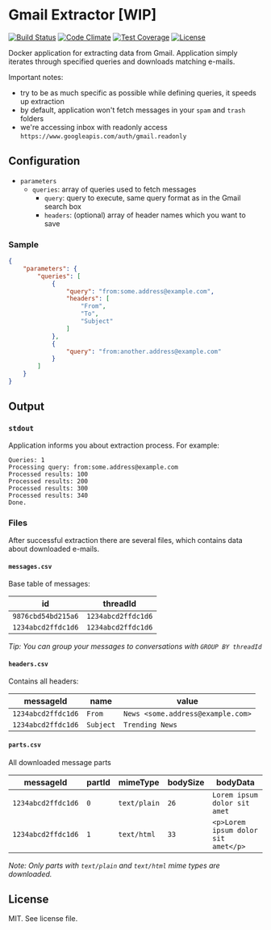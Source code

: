 # Gmail Extractor [WIP]

[![Build Status](https://travis-ci.org/keboola/gmail-extractor.svg?branch=master)](https://travis-ci.org/keboola/gmail-extractor)
[![Code Climate](https://codeclimate.com/github/keboola/gmail-extractor/badges/gpa.svg)](https://codeclimate.com/github/keboola/gmail-extractor)
[![Test Coverage](https://codeclimate.com/github/keboola/gmail-extractor/badges/coverage.svg)](https://codeclimate.com/github/keboola/gmail-extractor/coverage)
[![License](https://img.shields.io/badge/license-MIT-blue.svg)](https://github.com/keboola/gmail-extractor/blob/master/LICENSE.md)

Docker application for extracting data from Gmail. Application simply iterates through specified
queries and downloads matching e-mails.

Important notes:

- try to be as much specific as possible while defining queries, it speeds up extraction
- by default, application won't fetch messages in your `spam` and `trash` folders
- we're accessing inbox with readonly access `https://www.googleapis.com/auth/gmail.readonly`


## Configuration

- `parameters`
    - `queries`: array of queries used to fetch messages
        - `query`: query to execute, same query format as in the Gmail search box
        - `headers`: (optional) array of header names which you want to save

### Sample

```json
{
    "parameters": {
        "queries": [
            {
                "query": "from:some.address@example.com",
                "headers": [
                    "From",
                    "To",
                    "Subject"
                ]
            },
            {
                "query": "from:another.address@example.com"
            }
        ]
    }
}
```

## Output

### `stdout`

Application informs you about extraction process. For example:

```
Queries: 1
Processing query: from:some.address@example.com
Processed results: 100
Processed results: 200
Processed results: 300
Processed results: 340
Done.
```

### Files

After successful extraction there are several files, which contains data about downloaded e-mails.

#### `messages.csv`

Base table of messages:

| id | threadId |
| --- | --- |
| `9876cbd54bd215a6` | `1234abcd2ffdc1d6` |
| `1234abcd2ffdc1d6` | `1234abcd2ffdc1d6` |

*Tip: You can group your messages to conversations with `GROUP BY threadId`*

#### `headers.csv`

Contains all headers:

| messageId | name | value |
| --- | --- | --- |
| `1234abcd2ffdc1d6` | `From` | `News <some.address@example.com>` |
| `1234abcd2ffdc1d6` | `Subject` | `Trending News` |

#### `parts.csv`

All downloaded message parts  

| messageId | partId | mimeType | bodySize | bodyData |
| --- | --- | --- | --- | --- |
| `1234abcd2ffdc1d6` | `0` | `text/plain` | `26` | `Lorem ipsum dolor sit amet` |
| `1234abcd2ffdc1d6` | `1` | `text/html` | `33` | `<p>Lorem ipsum dolor sit amet</p>` |

*Note: Only parts with `text/plain` and `text/html` mime types are downloaded.*

## License

MIT. See license file.
